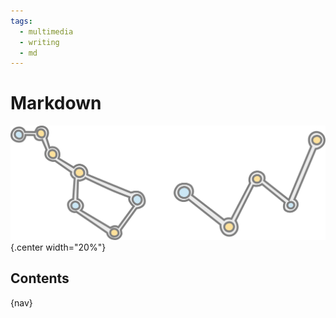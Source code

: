 ```yaml
---
tags:
  - multimedia
  - writing
  - md
---
```


# Markdown

![](img/logo.svg){.center width="20%"}

## Contents

{nav}
